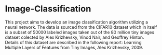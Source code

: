 # Image-Classification

This project aims to develop an image classification algorithm utilizing a neural network. The data is sourced from the CIFAR10 dataset which in itself is a subset of 50000 labeled images taken out of the 80 million tiny images dataset colected by Alex Krizhevsky, Vinod Nair, and Geoffrey Hinton. Details of this dataset are described in the following report:
Learning Multiple Layers of Features from Tiny Images, Alex Krizhevsky, 2009.
